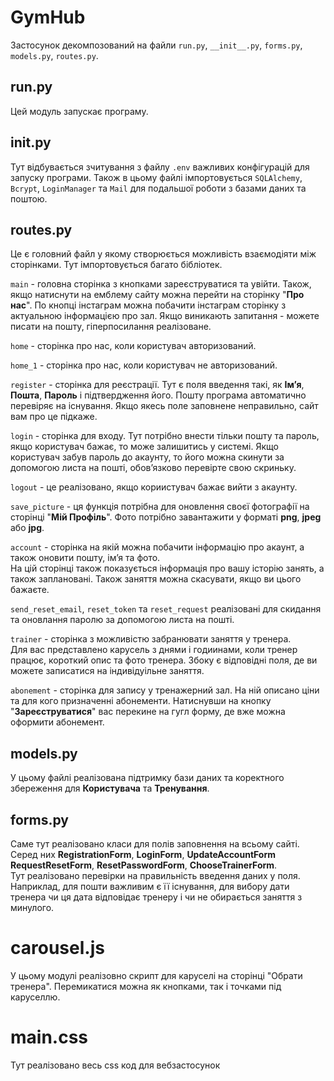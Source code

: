 # GymHub

Застосунок декомпозований на файли `run.py`, `__init__.py`, `forms.py`, `models.py`, `routes.py`.

## run.py
Цей модуль запускає програму.

## __init__.py
Тут відбувається зчитування з файлу `.env` важливих конфігурацій для запуску програми. Також в цьому файлі імпортовується `SQLAlchemy`, `Bcrypt`, `LoginManager` та `Mail` для подальшої роботи з базами даних та поштою.

## routes.py
Це є головний файл у якому створюється можливість взаємодіяти між сторінками. Тут імпортовується багато бібліотек.

`main` - головна сторінка з кнопками зареєструватися та увійти. Також, якщо натиснути на емблему сайту можна перейти на сторінку "__Про нас__". По кнопці інстаграм можна побачити інстаграм сторінку з актуальною інформацією про зал. Якщо виникають запитання - можете писати на пошту, гіперпосилання реалізоване.

`home` - сторінка про нас, коли користувач авторизований.

`home_1` - сторінка про нас, коли користувач не авторизований.

`register` - сторінка для реєстрації. Тут є поля введення такі, як __Імʼя__, __Пошта__, __Пароль__ і підтвердження його. Пошту програма автоматично перевіряє на існування. Якщо якесь поле заповнене неправильно, сайт вам про це підкаже.

`login` - сторінка для входу. Тут потрібно внести тільки пошту та пароль, якщо користувач бажає, то може залишитись у системі. Якщо користувач забув пароль до акаунту, то його можна скинути за допомогою листа на пошті, обовʼязково перевірте свою скриньку.

`logout` - це реалізовано, якщо кориистувач бажає вийти з акаунту.

`save_picture` - ця функція потрібна для оновлення своєї фотографії на сторінці "__Мій Профіль__". Фото потрібно завантажити у форматі **png**, **jpeg** або **jpg**.

`account` - сторінка на якій можна побачити інформацію про акаунт, а також оновити пошту, імʼя та фото. <br />
На цій сторінці також показується інформація про вашу історію занять, а також заплановані. Також заняття можна скасувати, якщо ви цього бажаєте.

`send_reset_email`, `reset_token` та `reset_request` реалізовані для скидання та оновлання паролю за допомогою листа на пошті.

`trainer` - сторінка з можливістю забранювати заняття у тренера. <br />
Для вас представлено карусель з днями і годиинами, коли тренер працює, короткий опис та фото тренера. Збоку є відповідні поля, де ви можете записатися на індивідуільне заняття.

`abonement` - сторінка для запису у тренажерний зал. На ній описано ціни та для кого призначенні абонементи. Натиснувши на кнопку "__Зареєструватися__" вас перекине на гугл форму, де вже можна оформити абонемент.

## models.py
У цьому файлі реалізована підтримку бази даних та коректного збереження для **Користувача** та **Тренування**.

## forms.py
Саме тут реалізовано класи для полів заповнення на всьому сайті. <br />
Серед них __RegistrationForm__, __LoginForm__, __UpdateAccountForm__ __RequestResetForm__, __ResetPasswordForm__, __ChooseTrainerForm__. <br />
Тут реалізовано перевірки на правильність введення даних у поля. Наприклад, для пошти важливим є її існування, для вибору дати тренера чи ця дата відповідає тренеру і чи не обирається заняття з минулого.

# carousel.js
У цьому модулі реалізовно скрипт для каруселі на сторінці "Обрати тренера". Перемикатися можна як кнопками, так і точками під каруселлю.

# main.css 
Тут реалізовано весь css код для вебзастосунок